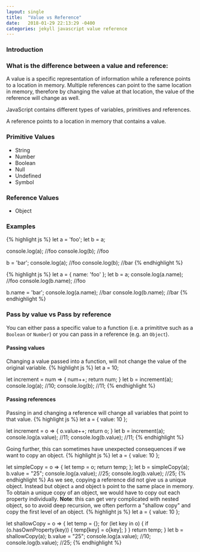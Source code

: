 ```yaml
---
layout: single
title:  "Value vs Reference"
date:   2018-01-29 22:13:29 -0400
categories: jekyll javascript value reference
---
```


### Introduction

### What is the difference between a value and reference:
A value is a specific representation of information while a reference points to a location in memory.  Multiple references can point to the same location in memory, therefore by changing the value at that location, the value of the reference will change as well.  

JavaScript contains different types of variables, primitives and references.

A reference points to a location in memory that contains a value.

### Primitive Values
- String
- Number
- Boolean
- Null
- Undefined
- Symbol

### Reference Values
- Object

### Examples
{% highlight js %}
let a = 'foo';
let b = a;

console.log(a);  //foo
console.log(b);  //foo

b = 'bar';
console.log(a);  //foo
console.log(b);  //bar
{% endhighlight %}

{% highlight js %}
let a = {
  name: 'foo'
};
let b = a;
console.log(a.name);  //foo
console.log(b.name);  //foo

b.name = 'bar';
console.log(a.name);  //bar
console.log(b.name);  //bar
{% endhighlight %}

### Pass by value vs Pass by reference
You can either pass a specific value to a function (i.e. a primititve such as a `Boolean` or `Number`) or you can pass in a reference (e.g. an `Object`).

#### Passing values
Changing a value passed into a function, will not change the value of the original variable.
{% highlight js %}
let a = 10;

let increment = num => {
  num++;
  return num;
}
let b = increment(a);
console.log(a); //10;
console.log(b); //11;
{% endhighlight %}


#### Passing references
Passing in and changing a reference will change all variables that point to that value.
{% highlight js %}
let a = {
  value: 10
};

let increment = o => {
  o.value++;
  return o;
}
let b = increment(a);
console.log(a.value); //11;
console.log(b.value); //11;
{% endhighlight %}

Going further, this can sometimes have unexpected consequences if we want to copy an object.
{% highlight js %}
let a = {
  value: 10
};

let simpleCopy = o => {
  let temp = o;
  return temp;
};
let b = simpleCopy(a);
b.value = "25";
console.log(a.value); //25;
console.log(b.value); //25;
{% endhighlight %}
As we see, copying a reference did not give us a unique object. Instead but object `a` and object `b` point to the same place in memory.  To obtain a unique copy of an object, we would have to copy out each property individually.  **Note**: this can get very complicated with nested object, so to avoid deep recursion, we often perform a "shallow copy" and copy the first level of an object.
{% highlight js %}
let a = {
  value: 10
};

let shallowCopy = o => {
  let temp = {};
  for (let key in o) {
    if (o.hasOwnProperty(key)) {
      temp[key] = o[key];
    }
  }
  return temp;
}
let b = shallowCopy(a);
b.value = "25";
console.log(a.value); //10;
console.log(b.value); //25;
{% endhighlight %}
